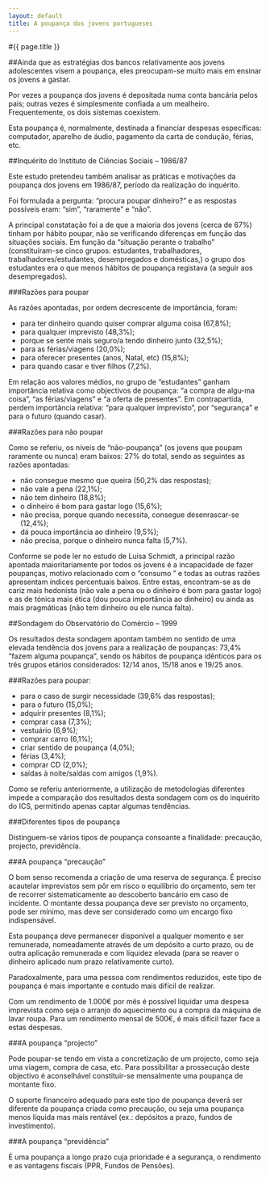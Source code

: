 ```yaml
---
layout: default
title: A poupança dos jovens portugueses
---
```


#{{ page.title }}

##Ainda que as estratégias dos bancos relativamente aos jovens adolescentes visem a poupança, eles preocupam-se muito mais em ensinar os jovens a gastar.

Por vezes a poupança dos jovens é depositada numa conta bancária pelos pais; outras vezes é simplesmente confiada a um mealheiro. Frequentemente, os dois sistemas coexistem.

Esta poupança é, normalmente, destinada a financiar despesas específicas: computador, aparelho de áudio, pagamento da carta de condução, férias, etc.

##Inquérito do Instituto de Ciências Sociais – 1986/87

Este estudo pretendeu também analisar as práticas e motivações da poupança dos jovens em 1986/87, período da realização do inquérito.

Foi formulada a pergunta: “procura poupar dinheiro?” e as respostas possíveis eram: “sim”, “raramente” e “não”.

A principal constatação foi a de que a maioria dos jovens (cerca de 67%) tinham por hábito poupar, não se verificando diferenças em função das situações sociais. Em função da “situação perante o trabalho” (constituíram-se cinco grupos: estudantes, trabalhadores, trabalhadores/estudantes, desempregados e domésticas,) o grupo dos estudantes era o que menos hábitos de poupança registava (a seguir aos desempregados).

###Razões para poupar

As razões apontadas, por ordem decrescente de importância, foram:

* para ter dinheiro quando quiser comprar alguma coisa (67,8%);
* para qualquer imprevisto (48,3%);
* porque se sente mais seguro/a tendo dinheiro junto (32,5%);
* para as férias/viagens (20,0%);
* para oferecer presentes (anos, Natal, etc) (15,8%);
* para quando casar e tiver filhos (7,2%).

Em relação aos valores médios, no grupo de “estudantes” ganham importância relativa como objectivos de poupança: “a compra de algu-ma coisa”, “as férias/viagens” e “a oferta de presentes”. Em contrapartida, perdem importância relativa: “para qualquer imprevisto”, por “segurança” e para o futuro (quando casar).

###Razões para não poupar

Como se referiu, os níveis de “não-poupança” (os jovens que poupam raramente ou nunca) eram baixos: 27% do total, sendo as seguintes as razões apontadas:

* não consegue mesmo que queira (50,2% das respostas);
* não vale a pena (22,1%);
* não tem dinheiro (18,8%);
* o dinheiro é bom para gastar logo (15,6%);
* não precisa, porque quando necessita, consegue desenrascar-se (12,4%);
* dá pouca importância ao dinheiro (9,5%);
* não precisa, porque o dinheiro nunca falta (5,7%).

Conforme se pode ler no estudo de Luisa Schmidt, a principal razão apontada maioritariamente por todos os jovens é a incapacidade de fazer poupanças, motivo relacionado com o “consumo ” e todas as outras razões apresentam índices percentuais baixos. Entre estas, encontram-se as de cariz mais hedonista (não vale a pena ou o dinheiro é bom para gastar logo) e as de tónica mais ética (dou pouca importância ao dinheiro) ou ainda as mais pragmáticas (não tem dinheiro ou ele nunca falta).

##Sondagem do Observatório do Comércio – 1999

Os resultados desta sondagem apontam também no sentido de uma elevada tendência dos jovens para a realização de poupanças: 73,4% “fazem alguma poupança”, sendo os hábitos de poupança idênticos para os três grupos etários considerados: 12/14 anos, 15/18 anos e 19/25 anos.

###Razões para poupar:

* para o caso de surgir necessidade (39,6% das respostas);
* para o futuro (15,0%);
* adquirir presentes (8,1%);
* comprar casa (7,3%);
* vestuário (6,9%);
* comprar carro (6,1%);
* criar sentido de poupança (4,0%);
* férias (3,4%);
* comprar CD (2,0%);
* saídas à noite/saídas com amigos (1,9%).

Como se referiu anteriormente, a utilização de metodologias diferentes impede a comparação dos resultados desta sondagem com os do inquérito do ICS, permitindo apenas captar algumas tendências.

###Diferentes tipos de poupança

Distinguem-se vários tipos de poupança consoante a finalidade: precaução, projecto, previdência.

###A poupança “precaução”

O bom senso recomenda a criação de uma reserva de segurança. É preciso acautelar imprevistos sem pôr em risco o equilíbrio do orçamento, sem ter de recorrer sistematicamente ao descoberto bancário em caso de incidente. O montante dessa poupança deve ser previsto no orçamento, pode ser mínimo, mas deve ser considerado como um encargo fixo indispensável.

Esta poupança deve permanecer disponível a qualquer momento e ser remunerada, nomeadamente através de um depósito a curto prazo, ou de outra aplicação remunerada e com liquidez elevada (para se reaver o dinheiro aplicado num prazo relativamente curto).

Paradoxalmente, para uma pessoa com rendimentos reduzidos, este tipo de poupança é mais importante e contudo mais difícil de realizar.

Com um rendimento de 1.000€ por mês é possível liquidar uma despesa imprevista como seja o arranjo do aquecimento ou a compra da máquina de lavar roupa. Para um rendimento mensal de 500€, é mais difícil fazer face a estas despesas.

###A poupança “projecto”

Pode poupar-se tendo em vista a concretização de um projecto, como seja uma viagem, compra de casa, etc.
Para possibilitar a prossecução deste objectivo é aconselhável constituir-se mensalmente uma poupança de montante fixo.

O suporte financeiro adequado para este tipo de poupança deverá ser diferente da poupança criada como precaução, ou seja uma poupança menos líquida mas mais rentável (ex.: depósitos a prazo, fundos de investimento).

###A poupança “previdência”

É uma poupança a longo prazo cuja prioridade é a segurança, o rendimento e as vantagens fiscais (PPR, Fundos de Pensões).